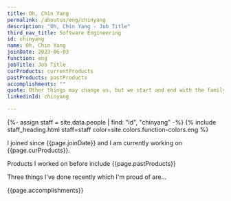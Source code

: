 ```yaml
---
title: Oh, Chin Yang
permalink: /aboutus/eng/chinyang
description: "Oh, Chin Yang - Job Title"
third_nav_title: Software Engineering
id: chinyang
name: Oh, Chin Yang
joinDate: 2023-06-03
function: eng
jobTitle: Job Title
curProducts: currentProducts
pastProducts: pastProducts
accomplishments: ""
quote: Other things may change us, but we start and end with the family.
linkedinId: chinyang

---
```


{%- assign staff = site.data.people | find: "id", "chinyang" -%}
{% include staff_heading.html staff=staff color=site.colors.function-colors.eng %}

<p>I joined since {{page.joinDate}} and I am currently working on {{page.curProducts}}.</p>

<p>Products I worked on before include {{page.pastProducts}}</p>

<p>Three things I've done recently which I'm proud of are...</p>
{{page.accomplishments}}
